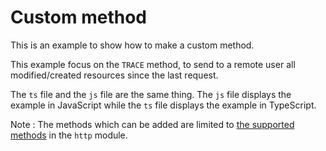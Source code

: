 # Custom method

This is an example to show how to make a custom method.

This example focus on the `TRACE` method, to send to a remote user all modified/created resources since the last request.

The `ts` file and the `js` file are the same thing. The `js` file displays the example in JavaScript while the `ts` file displays the example in TypeScript.

Note : The methods which can be added are limited to [the supported methods](https://nodejs.org/api/http.html#http_http_methods) in the `http` module.

